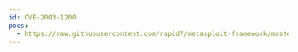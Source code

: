 ```yaml
---
id: CVE-2003-1200
pocs:
  - https://raw.githubusercontent.com/rapid7/metasploit-framework/master/modules/exploits/windows/http/mdaemon_worldclient_form2raw.rb
---
```

